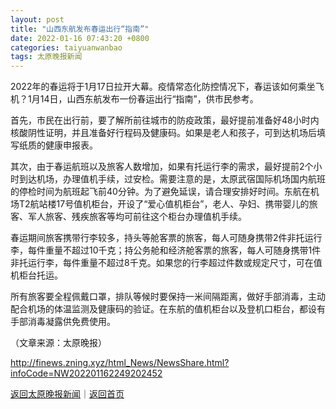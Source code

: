 ```yaml
---
layout: post
title: "山西东航发布春运出行“指南”"
date: 2022-01-16 07:43:20 +0800
categories: taiyuanwanbao
tags: 太原晚报新闻
---
```

<p>2022年的春运将于1月17日拉开大幕。疫情常态化防控情况下，春运该如何乘坐飞机？1月14日，山西东航发布一份春运出行“指南”，供市民参考。</p>
 <p>首先，市民在出行前，要了解所前往城市的防疫政策，最好提前准备好48小时内核酸阴性证明，并且准备好行程码及健康码。如果是老人和孩子，可到达机场后填写纸质的健康申报表。</p>
 <p>其次，由于春运航班以及旅客人数增加，如果有托运行李的需求，最好提前2个小时到达机场，办理值机手续，过安检。需要注意的是，太原武宿国际机场国内航班的停检时间为航班起飞前40分钟。为了避免延误，请合理安排好时间。东航在机场T2航站楼17号值机柜台，开设了“爱心值机柜台”，老人、孕妇、携带婴儿的旅客、军人旅客、残疾旅客等均可前往这个柜台办理值机手续。</p>
 <p>春运期间旅客携带行李较多，持头等舱客票的旅客，每人可随身携带2件非托运行李，每件重量不超过10千克；持公务舱和经济舱客票的旅客，每人可随身携带1件非托运行李，每件重量不超过8千克。如果您的行李超过件数或规定尺寸，可在值机柜台托运。</p>
 <p>所有旅客要全程佩戴口罩，排队等候时要保持一米间隔距离，做好手部消毒，主动配合机场的体温监测及健康码的验证。在东航的值机柜台以及登机口柜台，都设有手部消毒凝露供免费使用。</p><p class="em_media">（文章来源：太原晚报）</p>

<http://finews.zning.xyz/html_News/NewsShare.html?infoCode=NW202201162249202452>

[返回太原晚报新闻](//finews.withounder.com/category/taiyuanwanbao.html)｜[返回首页](//finews.withounder.com/)